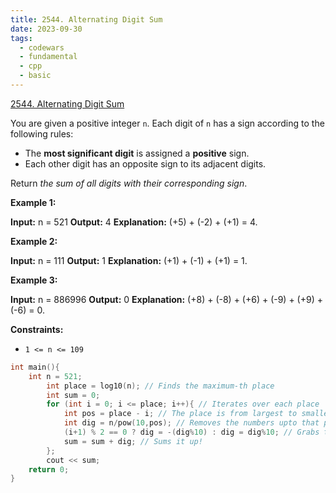 ```yaml
---
title: 2544. Alternating Digit Sum
date: 2023-09-30
tags:
  - codewars
  - fundamental
  - cpp
  - basic
---
```

[2544. Alternating Digit Sum](https://leetcode.com/problems/alternating-digit-sum/)

You are given a positive integer `n`. Each digit of `n` has a sign according to the following rules:

- The **most significant digit** is assigned a **positive** sign.
- Each other digit has an opposite sign to its adjacent digits.

Return _the sum of all digits with their corresponding sign_.

**Example 1:**

**Input:** n = 521
**Output:** 4
**Explanation:** (+5) + (-2) + (+1) = 4.

**Example 2:**

**Input:** n = 111
**Output:** 1
**Explanation:** (+1) + (-1) + (+1) = 1.

**Example 3:**

**Input:** n = 886996
**Output:** 0
**Explanation:** (+8) + (-8) + (+6) + (-9) + (+9) + (-6) = 0.

**Constraints:**

- `1 <= n <= 109`

```cpp 
int main(){
	int n = 521;
        int place = log10(n); // Finds the maximum-th place
        int sum = 0;
        for (int i = 0; i <= place; i++){ // Iterates over each place
            int pos = place - i; // The place is from largest to smallest
            int dig = n/pow(10,pos); // Removes the numbers upto that place
            (i+1) % 2 == 0 ? dig = -(dig%10) : dig = dig%10; // Grabs the last digit with + or - sign depending on the iteration
            sum = sum + dig; // Sums it up!
        };
        cout << sum;
	return 0; 
}         
```

